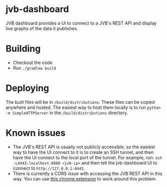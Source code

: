 # jvb-dashboard
JVB dashboard provides a UI to connect to a JVB's REST API and display live graphs of the data it publishes.

# Building
* Checkout the code
* Run `./gradlew build`

# Deploying
The built files will be in `/build/distributions`.  These files can be copied anywhere and hosted.  The easiest way to host
them locally is to run `python -m SimpleHTTPServer` in the `/build/distributions` directory.

# Known issues
* The JVB's REST API is usually not publicly accessible, so the easiest way to have the UI connect to it is to create an
SSH tunnel, and then have the UI connect to the local port of the tunnel.  For example, run:
`ssh -L4443:localhost:8080 <jvb-ip>` and then tell the jvb-dashboard UI to connect to `http://127.0.0.1:4443`.
* There is currently a CORS issue with accessing the JVB REST API in this way.  You can use [this chrome extension](https://chrome.google.com/webstore/detail/allow-cors-access-control/lhobafahddgcelffkeicbaginigeejlf) to work around this problem.
